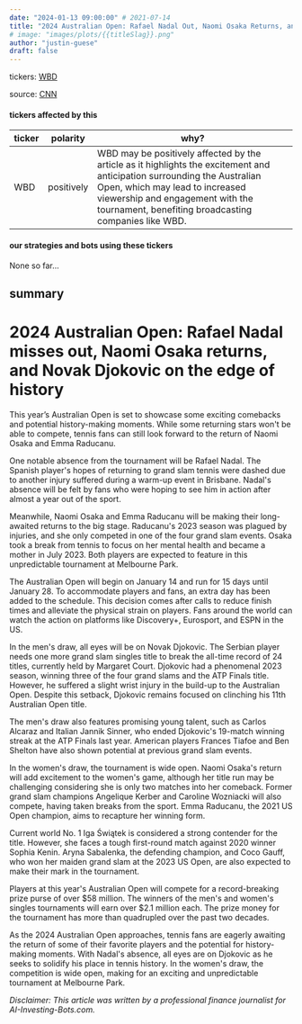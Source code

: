 ```yaml
---
date: "2024-01-13 09:00:00" # 2021-07-14
title: "2024 Australian Open: Rafael Nadal Out, Naomi Osaka Returns, and Novak Djokovic Inches Towards History"
# image: "images/plots/{{titleSlag}}.png"
author: "justin-guese"
draft: false
---
```

tickers: <a href='https://finance.yahoo.com/quote/WBD' target='_blank'>WBD</a> 

source: <a href='https://edition.cnn.com/2024/01/13/sport/australian-open-preview-2024-spt-intl/index.html' target='_blank'>CNN</a>

#### tickers affected by this

| ticker | polarity | why? |
|------------|------------|------------|
| WBD | positively | WBD may be positively affected by the article as it highlights the excitement and anticipation surrounding the Australian Open, which may lead to increased viewership and engagement with the tournament, benefiting broadcasting companies like WBD. |



#### our strategies and bots using these tickers

None so far...

## summary

# 2024 Australian Open: Rafael Nadal misses out, Naomi Osaka returns, and Novak Djokovic on the edge of history

This year’s Australian Open is set to showcase some exciting comebacks and potential history-making moments. While some returning stars won't be able to compete, tennis fans can still look forward to the return of Naomi Osaka and Emma Raducanu. 

One notable absence from the tournament will be Rafael Nadal. The Spanish player's hopes of returning to grand slam tennis were dashed due to another injury suffered during a warm-up event in Brisbane. Nadal's absence will be felt by fans who were hoping to see him in action after almost a year out of the sport.

Meanwhile, Naomi Osaka and Emma Raducanu will be making their long-awaited returns to the big stage. Raducanu's 2023 season was plagued by injuries, and she only competed in one of the four grand slam events. Osaka took a break from tennis to focus on her mental health and became a mother in July 2023. Both players are expected to feature in this unpredictable tournament at Melbourne Park.

The Australian Open will begin on January 14 and run for 15 days until January 28. To accommodate players and fans, an extra day has been added to the schedule. This decision comes after calls to reduce finish times and alleviate the physical strain on players. Fans around the world can watch the action on platforms like Discovery+, Eurosport, and ESPN in the US.

In the men's draw, all eyes will be on Novak Djokovic. The Serbian player needs one more grand slam singles title to break the all-time record of 24 titles, currently held by Margaret Court. Djokovic had a phenomenal 2023 season, winning three of the four grand slams and the ATP Finals title. However, he suffered a slight wrist injury in the build-up to the Australian Open. Despite this setback, Djokovic remains focused on clinching his 11th Australian Open title.

The men's draw also features promising young talent, such as Carlos Alcaraz and Italian Jannik Sinner, who ended Djokovic's 19-match winning streak at the ATP Finals last year. American players Frances Tiafoe and Ben Shelton have also shown potential at previous grand slam events.

In the women's draw, the tournament is wide open. Naomi Osaka's return will add excitement to the women's game, although her title run may be challenging considering she is only two matches into her comeback. Former grand slam champions Angelique Kerber and Caroline Wozniacki will also compete, having taken breaks from the sport. Emma Raducanu, the 2021 US Open champion, aims to recapture her winning form.

Current world No. 1 Iga Świątek is considered a strong contender for the title. However, she faces a tough first-round match against 2020 winner Sophia Kenin. Aryna Sabalenka, the defending champion, and Coco Gauff, who won her maiden grand slam at the 2023 US Open, are also expected to make their mark in the tournament.

Players at this year's Australian Open will compete for a record-breaking prize purse of over $58 million. The winners of the men's and women's singles tournaments will earn over $2.1 million each. The prize money for the tournament has more than quadrupled over the past two decades.

As the 2024 Australian Open approaches, tennis fans are eagerly awaiting the return of some of their favorite players and the potential for history-making moments. With Nadal's absence, all eyes are on Djokovic as he seeks to solidify his place in tennis history. In the women's draw, the competition is wide open, making for an exciting and unpredictable tournament at Melbourne Park.

*Disclaimer: This article was written by a professional finance journalist for AI-Investing-Bots.com.*